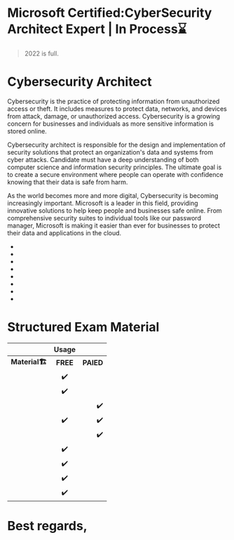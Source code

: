 # Microsoft Certified:CyberSecurity Architect Expert | In Process⌛

> 2022 is full.

# Cybersecurity Architect
Cybersecurity is the practice of protecting information from unauthorized access or theft. It includes measures to protect data, networks, and devices from attack, damage, or unauthorized access. Cybersecurity is a growing concern for businesses and individuals as more sensitive information is stored online.

Cybersecurity architect is responsible for the design and implementation of security solutions that protect an organization's data and systems from cyber attacks. 
Candidate must have a deep understanding of both computer science and information security principles. The ultimate goal is to create a secure environment where people can operate with confidence knowing that their data is safe from harm.


As the world becomes more and more digital, Cybersecurity is becoming increasingly important. Microsoft is a leader in this field, providing innovative solutions to help keep people and businesses safe online. From comprehensive security suites to individual tools like our password manager, Microsoft is making it easier than ever for businesses to protect their data and applications in the cloud.


- []() 
- []() 
- []() 
- []() 
- []() 
- []() 
- []() 
- []() 

# Structured Exam Material

|                      |  Usage    |     |
|:--------             |    :--------:| --------:|
| <b>Material<b>🏗️    |  <b>FREE<b>   |     <b>PAIED<b> |
|                      |  ✔️          |                 |
| []()                 |  ✔️          |                 |
|  []()                |               |           ✔️   |
|  []()                |   ✔️         |            ✔️   |
|  []()                |               |           ✔️   |
|   []()               |  ✔️          |                 |
|   []()               |  ✔️          |                 |
|   []()               |  ✔️          |                 |
|   []()               |  ✔️          |                 |




# Best regards,